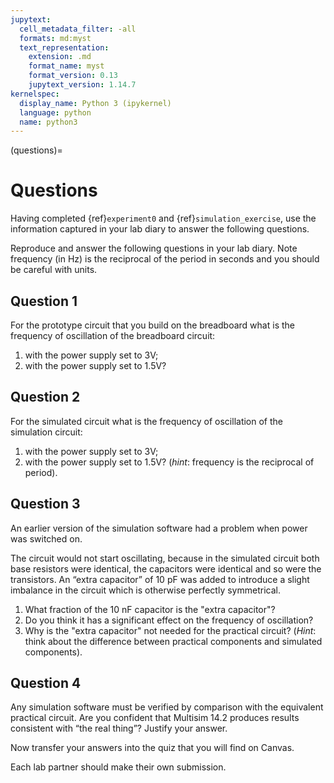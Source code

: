 ```yaml
---
jupytext:
  cell_metadata_filter: -all
  formats: md:myst
  text_representation:
    extension: .md
    format_name: myst
    format_version: 0.13
    jupytext_version: 1.14.7
kernelspec:
  display_name: Python 3 (ipykernel)
  language: python
  name: python3
---
```


(questions)=
# Questions
Having completed {ref}`experiment0` and  {ref}`simulation_exercise`, use the information captured in your lab diary to answer the following questions.

Reproduce and answer the following questions in your lab diary. Note frequency (in Hz) is the reciprocal of the period in seconds and you should be careful with units.

## Question 1
For the prototype circuit that you build on the breadboard what is the frequency of oscillation of the breadboard circuit:</li>
1. with the power supply set to 3V;
2. with the power supply set to 1.5V?

## Question 2
For the simulated circuit what is the frequency of oscillation of the simulation circuit:
1. with the power supply set to 3V;
2. with the power supply set to 1.5V? (*hint*: frequency is the reciprocal of period).

## Question 3
An earlier version of the simulation software had a problem when power was switched on.

The circuit would not start oscillating, because in the simulated circuit both base resistors were identical, the capacitors were identical and so were the transistors. An “extra capacitor” of 10 pF was added to introduce a slight imbalance in the circuit which is otherwise perfectly symmetrical.

1. What fraction of the 10 nF capacitor is the "extra capacitor"?
2. Do you think it has a significant effect on the frequency of oscillation?
3. Why is the "extra capacitor" not needed for the practical circuit? (*Hint*: think about the difference between practical components and simulated components).

## Question 4

Any simulation software must be verified by comparison with the equivalent practical circuit. Are you confident that Multisim 14.2 produces results consistent with “the real thing”? Justify your answer.

Now transfer your answers into the quiz that you will find on Canvas. 

Each lab partner should make their own submission.